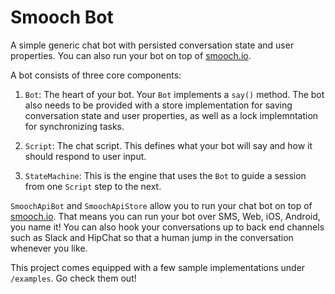# Smooch Bot

A simple generic chat bot with persisted conversation state and user properties. You can also run your bot on top of [smooch.io](http://smooch.io).

A bot consists of three core components:

1. `Bot`: The heart of your bot. Your `Bot` implements a `say()` method. The bot also needs to be provided with a store implementation for saving conversation state and user properties, as well as a lock implemntation for synchronizing tasks.

1. `Script`: The chat script. This defines what your bot will say and how it should respond to user input.

1. `StateMachine`: This is the engine that uses the `Bot` to guide a session from one `Script` step to the next.

`SmoochApiBot` and `SmoochApiStore` allow you to run your chat bot on top of [smooch.io](http://smooch.io). That means you can run your bot over SMS, Web, iOS, Android, you name it! You can also hook your conversations up to back end channels such as Slack and HipChat so that a human jump in the conversation whenever you like.

This project comes equipped with a few sample implementations under `/examples`. Go check them out!